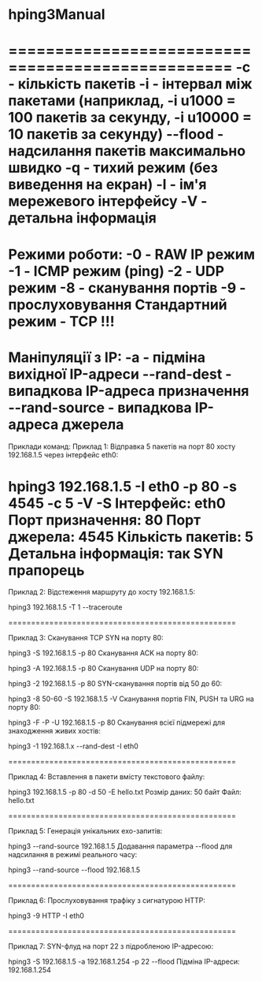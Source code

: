 # hping3Manual

==================================================
-c - кількість пакетів
-i - інтервал між пакетами (наприклад, -i u1000 = 100 пакетів за секунду, -i u10000 = 10 пакетів за секунду)
--flood - надсилання пакетів максимально швидко
-q - тихий режим (без виведення на екран)
-I - ім'я мережевого інтерфейсу
-V - детальна інформація
==================================================
Режими роботи:
-0 - RAW IP режим
-1 - ICMP режим (ping)
-2 - UDP режим
-8 - сканування портів
-9 - прослуховування
Стандартний режим - TCP !!!
==================================================
Маніпуляції з IP:
-a - підміна вихідної IP-адреси
--rand-dest - випадкова IP-адреса призначення
--rand-source - випадкова IP-адреса джерела
==================================================
Приклади команд:
Приклад 1:
Відправка 5 пакетів на порт 80 хосту 192.168.1.5 через інтерфейс eth0:

hping3 192.168.1.5 -I eth0 -p 80 -s 4545 -c 5 -V -S
Інтерфейс: eth0
Порт призначення: 80
Порт джерела: 4545
Кількість пакетів: 5
Детальна інформація: так
SYN прапорець
==================================================
Приклад 2:
Відстеження маршруту до хосту 192.168.1.5:

hping3 192.168.1.5 -T 1 --traceroute

==================================================

Приклад 3:
Сканування TCP SYN на порту 80:

hping3 -S 192.168.1.5 -p 80
Сканування ACK на порту 80:

hping3 -A 192.168.1.5 -p 80
Сканування UDP на порту 80:

hping3 -2 192.168.1.5 -p 80
SYN-сканування портів від 50 до 60:

hping3 -8 50-60 -S 192.168.1.5 -V
Сканування портів FIN, PUSH та URG на порту 80:

hping3 -F -P -U 192.168.1.5 -p 80
Сканування всієї підмережі для знаходження живих хостів:

hping3 -1 192.168.1.x --rand-dest -I eth0

==================================================

Приклад 4:
Вставлення в пакети вмісту текстового файлу:

hping3 192.168.1.5 -p 80 -d 50 -E hello.txt
Розмір даних: 50 байт
Файл: hello.txt

==================================================

Приклад 5:
Генерація унікальних ехо-запитів:

hping3 --rand-source 192.168.1.5
Додавання параметра --flood для надсилання в режимі реального часу:


hping3 --rand-source --flood 192.168.1.5

==================================================

Приклад 6:
Прослуховування трафіку з сигнатурою HTTP:

hping3 -9 HTTP -I eth0

==================================================

Приклад 7:
SYN-флуд на порт 22 з підробленою IP-адресою:

hping3 -S 192.168.1.5 -a 192.168.1.254 -p 22 --flood
Підміна IP-адреси: 192.168.1.254
